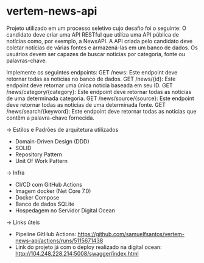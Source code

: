 # vertem-news-api

Projeto utilizado em um processo seletivo cujo desafio foi o seguinte:
O candidato deve criar uma API RESTful que utiliza uma API pública de notícias como, por exemplo, a NewsAPI. A API criada pelo candidato deve coletar notícias de várias fontes e armazená-las em um banco de dados. Os usuários devem ser capazes de buscar notícias por categoria, fonte ou palavras-chave.

Implemente os seguintes endpoints:
GET /news: Este endpoint deve retornar todas as notícias no banco de dados.
GET /news/{id}: Este endpoint deve retornar uma única notícia baseada em seu ID.
GET /news/category/{category}: Este endpoint deve retornar todas as notícias de uma determinada categoria.
GET /news/source/{source}: Este endpoint deve retornar todas as notícias de uma determinada fonte.
GET /news/search/{keyword}: Este endpoint deve retornar todas as notícias que contêm a palavra-chave fornecida.

-> Estilos e Padrões de arquitetura utilizados
* Domain-Driven Design (DDD)
* SOLID
* Repository Pattern
* Unit Of Work Pattern

-> Infra
* CI/CD com GitHub Actions
* Imagem docker (Net Core 7.0)
* Docker Compose
* Banco de dados SQLite
* Hospedagem no Servidor Digital Ocean

-> Links úteis
* Pipeline GitHub Actions: https://github.com/samuelfsantos/vertem-news-api/actions/runs/5115671438
* Link do projeto já com o deploy realizado na digital ocean: http://104.248.228.214:5008/swagger/index.html
  



